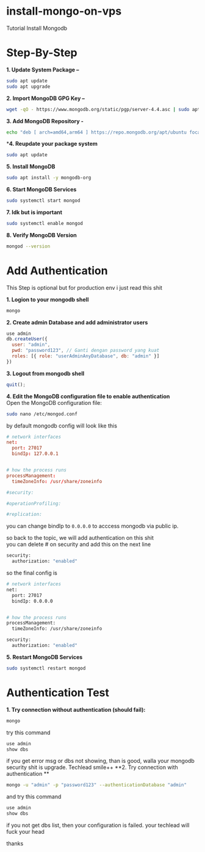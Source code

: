 # install-mongo-on-vps
Tutorial Install Mongodb

# Step-By-Step
**1. Update System Package –** <br>
```bash
sudo apt update
sudo apt upgrade
```
**2. Import MongoDB GPG Key  –** <br>
```bash
wget -qO - https://www.mongodb.org/static/pgp/server-4.4.asc | sudo apt-key add -
```
**3. Add MongoDB Repository -** <br>
```bash
echo "deb [ arch=amd64,arm64 ] https://repo.mongodb.org/apt/ubuntu focal/mongodb-org/4.4 multiverse" | sudo tee /etc/apt/sources.list.d/mongodb-org-4.4.list
```
***4. Reupdate your package system** <br>
```bash
sudo apt update
```
**5. Install MongoDB**<br>
```bash
sudo apt install -y mongodb-org
```
**6. Start MongoDB Services**<br>
```bash
sudo systemctl start mongod
```
**7. Idk but is important**<br>
```bash
sudo systemctl enable mongod
```
**8. Verify MongoDB Version**<br>
```bash
mongod --version
```


# Add Authentication
This Step is optional but for production env i just read this shit

**1. Logion to your mongodb shell**
```bash
mongo
```
**2. Create admin Database and add administrator users**
```javascript
use admin
db.createUser({
  user: "admin",
  pwd: "password123", // Ganti dengan password yang kuat
  roles: [{ role: "userAdminAnyDatabase", db: "admin" }]
})
```
**3. Logout from mongodb shell**
```javascript
quit();
```

**4. Edit the MongoDB configuration file to enable authentication** <br>
Open the MongoDB configuration file:
```bash
sudo nano /etc/mongod.conf
```
by default mongodb config will look like this
```conf
# network interfaces
net:
  port: 27017
  bindIp: 127.0.0.1


# how the process runs
processManagement:
  timeZoneInfo: /usr/share/zoneinfo

#security:

#operationProfiling:

#replication:
```
you can change bindIp to `0.0.0.0` to acccess mongodb via public ip. <br>

so back to the topic, we will add authentication on this shit <br>
you can delete # on security and add this on the next line
```bash
security:
  authorization: "enabled"
```

so the final config is
```bash
# network interfaces
net:
  port: 27017
  bindIp: 0.0.0.0


# how the process runs
processManagement:
  timeZoneInfo: /usr/share/zoneinfo

security:
  authorization: "enabled"
```

**5. Restart MongoDB Services**
```bash
sudo systemctl restart mongod
```


# Authentication Test
**1. Try connection without authentication (should fail):** <br>
```bash
mongo
```
try this command
```bash
use admin
show dbs
```
if you get error msg or dbs not showing, than is good, walla your mongodb security shit is upgrade. Techlead smile++
**2. Try connection with authentication ** <br>
```bash
mongo -u "admin" -p "password123" --authenticationDatabase "admin"
```
and try this command
```bash
use admin
show dbs
```
if you not get dbs list, then your configuration is failed. your techlead will fuck your head<br>

thanks

